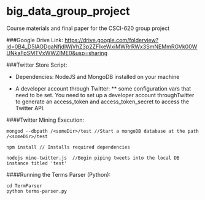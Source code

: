 # big_data_group_project
Course materials and final paper for the CSCI-620 group project

###Google Drive Link: 
https://drive.google.com/folderview?id=0B4_D5lAODgaNfjdlWjVhZ3p2ZFlkeWxiMWRrRWx3SmNEMmRGVk00WUNkaFpSMTVxWWZIME0&usp=sharing

###Twitter Store Script: 
* Dependencies: NodeJS and MongoDB installed on your machine

* A developer account through Twitter: 
** some configuration vars that need to be set. You need to set up a developer account throughTwitter to generate an access_token and access_token_secret to access the Twitter API. 

####Twitter Mining Execution:
```
mongod --dbpath /<someDir>/test //Start a mongoDB database at the path /<someDir>/test

npm install // Installs required dependencies

nodejs mine-twitter.js  //Begin piping tweets into the local DB instance titled 'test'
```

####Running the Terms Parser (Python):

```
cd TermParser
python terms-parser.py
```

